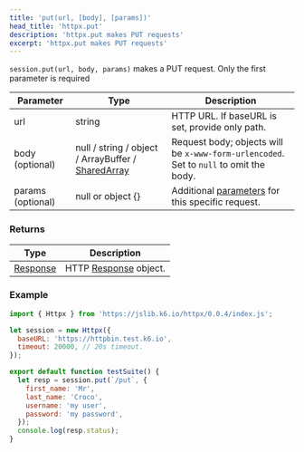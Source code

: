 ```yaml
---
title: 'put(url, [body], [params])'
head_title: 'httpx.put'
description: 'httpx.put makes PUT requests'
excerpt: 'httpx.put makes PUT requests'
---
```


`session.put(url, body, params)` makes a PUT request. Only the first parameter is required

| Parameter         | Type                                                                                            | Description                                                                              |
| ----------------- | ----------------------------------------------------------------------------------------------- | ---------------------------------------------------------------------------------------- |
| url               | string                                                                                          | HTTP URL. If baseURL is set, provide only path.                                          |
| body (optional)   | null / string / object / ArrayBuffer / [SharedArray](/v0.31/javascript-api/k6-data/sharedarray) | Request body; objects will be `x-www-form-urlencoded`. Set to `null` to omit the body.   |
| params (optional) | null or object {}                                                                               | Additional [parameters](/v0.31/javascript-api/k6-http/params) for this specific request. |

### Returns

| Type                                               | Description                                                     |
| -------------------------------------------------- | --------------------------------------------------------------- |
| [Response](/v0.31/javascript-api/k6-http/response) | HTTP [Response](/v0.31/javascript-api/k6-http/response) object. |

### Example

<CodeGroup labels={[]}>

```javascript
import { Httpx } from 'https://jslib.k6.io/httpx/0.0.4/index.js';

let session = new Httpx({
  baseURL: 'https://httpbin.test.k6.io',
  timeout: 20000, // 20s timeout.
});

export default function testSuite() {
  let resp = session.put(`/put`, {
    first_name: 'Mr',
    last_name: 'Croco',
    username: 'my user',
    password: 'my password',
  });
  console.log(resp.status);
}
```

</CodeGroup>
